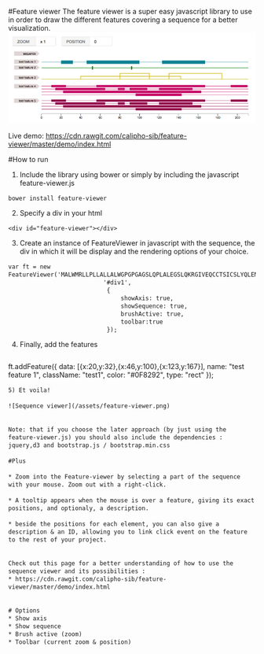 #Feature viewer
The feature viewer is a super easy javascript library to use in order to draw the different features covering a sequence for a better visualization.
![Sequence viewer](/assets/feature-viewer.png)

Live demo: https://cdn.rawgit.com/calipho-sib/feature-viewer/master/demo/index.html

#How to run

1) Include the library using bower or simply by including the javascript feature-viewer.js
```
bower install feature-viewer
```
2) Specify a div in your html
```
<div id="feature-viewer"></div>
```
3) Create an instance of FeatureViewer in javascript with the sequence, the div in which it will be display and the rendering options of your choice.
```
var ft = new FeatureViewer('MALWMRLLPLLALLALWGPGPGAGSLQPLALEGSLQKRGIVEQCCTSICSLYQLENYCN',
                           '#div1',
                            {
                                showAxis: true,
                                showSequence: true,
                                brushActive: true,
                                toolbar:true
                            });
```
4) Finally, add the features
   ```
ft.addFeature({
       data: [{x:20,y:32},{x:46,y:100},{x:123,y:167}],
       name: "test feature 1",
       className: "test1",
       color: "#0F8292",
       type: "rect"
   });
   ```
5) Et voila!

![Sequence viewer](/assets/feature-viewer.png)


Note: that if you choose the later approach (by just using the feature-viewer.js) you should also include the dependencies :  jquery,d3 and bootstrap.js / bootstrap.min.css

#Plus

* Zoom into the Feature-viewer by selecting a part of the sequence with your mouse. Zoom out with a right-click.

* A tooltip appears when the mouse is over a feature, giving its exact positions, and optionaly, a description.
 
* beside the positions for each element, you can also give a description & an ID, allowing you to link click event on the feature to the rest of your project.


Check out this page for a better understanding of how to use the sequence viewer and its possibilities :
* https://cdn.rawgit.com/calipho-sib/feature-viewer/master/demo/index.html


# Options
* Show axis
* Show sequence
* Brush active (zoom)
* Toolbar (current zoom & position)


